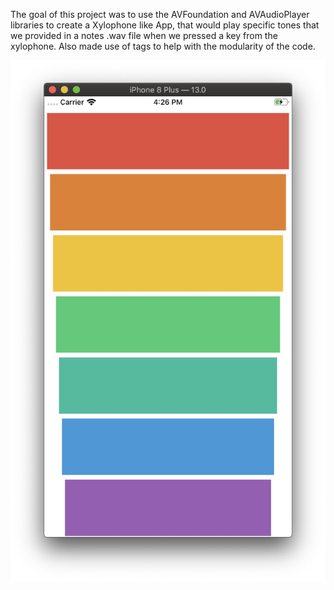 The goal of this project was to use the AVFoundation and AVAudioPlayer libraries to create a Xylophone like App, that would play specific tones that we provided in a notes .wav file when we pressed a key from the xylophone. Also made use of tags to help with the modularity of the code. 


![Screenshot](/Screenshot.jpg)

